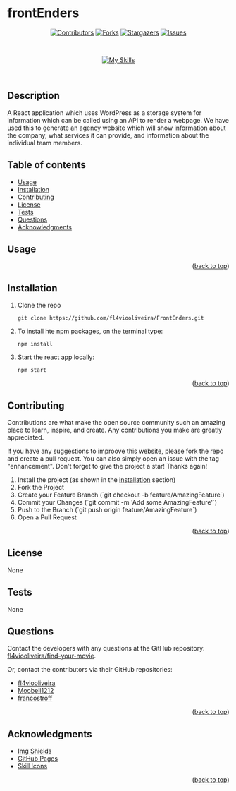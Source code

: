 # frontEnders
<div align="center">

[![Contributors](https://img.shields.io/github/contributors/fl4viooliveira/FrontEnders?style=for-the-badge)](https://github.com/fl4viooliveira/react-portfolio/graphs/contributors)
[![Forks](https://img.shields.io/github/forks/fl4viooliveira/FrontEnders?style=for-the-badge)](https://github.com/fl4viooliveira/react-portfolio/forks)
[![Stargazers](https://img.shields.io/github/stars/fl4viooliveira/FrontEnders?style=for-the-badge)](https://github.com/fl4viooliveira/FrontEnders/stargazers)
[![Issues](https://img.shields.io/github/issues/fl4viooliveira/FrontEnders?style=for-the-badge)](https://github.com/fl4viooliveira/FrontEnders/issues)

</br>

[![My Skills](https://skillicons.dev/icons?i=js,html,css,react,bootstrap,wordpress)](https://skillicons.dev)
</div>
</br>

## Description
A React application which uses WordPress as a storage system for information which can be called using an API to render a webpage. We have used this to generate an agency website which will show information about the company, what services it can provide, and information about the individual team members.


## Table of contents
- [Usage](#usage)
- [Installation](#installation)
- [Contributing](#contributing)
- [License](#license)
- [Tests](#tests)
- [Questions](#questions)
- [Acknowledgments](#acknowledgments)

## Usage


<p align="right">(<a href="https://github.com/fl4viooliveira/FrontEnders/blob/28-create-readme/src/README.md">back to top</a>)</p>

## Installation
<ol>
<li>Clone the repo</li>

```
git clone https://github.com/fl4viooliveira/FrontEnders.git
```

<li>To install hte npm packages, on the terminal type:</li>

```
npm install
```

<li>Start the react app locally:</li>

```
npm start
```
</ol>

<p align="right">(<a href="https://github.com/fl4viooliveira/FrontEnders/blob/28-create-readme/src/README.md">back to top</a>)</p>

## Contributing
Contributions are what make the open source community such an amazing place to learn, inspire, and create. Any contributions you make are greatly appreciated.

If you have any suggestions to improove this website, please fork the repo and create a pull request. You can also simply open an issue with the tag "enhancement". Don't forget to give the project a star! Thanks again!

<ol>
<li>Install the project (as shown in the <a href="#installation">installation</a> section)</li>
<li>Fork the Project</li>
<li>Create your Feature Branch (`git checkout -b feature/AmazingFeature`)</li>
<li>Commit your Changes (`git commit -m 'Add some AmazingFeature'`)</li>
<li>Push to the Branch (`git push origin feature/AmazingFeature`)</li>
<li>Open a Pull Request</li>
</ol>

<p align="right">(<a href="https://github.com/fl4viooliveira/FrontEnders/blob/28-create-readme/src/README.md">back to top</a>)</p>

## License
None

## Tests
None

## Questions
Contact the developers with any questions at the GitHub repository: [fl4viooliveira/find-your-movie](https://github.com/fl4viooliveira/find-your-movie).

Or, contact the contributors via their GitHub repositories:
- [fl4viooliveira](https://github.com/fl4viooliveira)
- [Moobell1212](https://github.com/Moobell1212)
- [francostroff](https://github.com/francostroff)

<p align="right">(<a href="https://github.com/fl4viooliveira/FrontEnders/blob/28-create-readme/src/README.md">back to top</a>)</p>

## Acknowledgments
- [Img Shields](https://shields.io)
- [GitHub Pages](https://pages.github.com)
- [Skill Icons](https://skillicons.dev/)

<p align="right">(<a href="https://github.com/fl4viooliveira/FrontEnders/blob/28-create-readme/src/README.md">back to top</a>)</p>